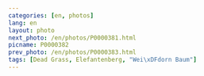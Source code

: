 ```yaml
---
categories: [en, photos]
lang: en
layout: photo
next_photo: /en/photos/P0000381.html
picname: P0000382
prev_photo: /en/photos/P0000383.html
tags: [Dead Grass, Elefantenberg, "Wei\xDFdorn Baum"]
---
```

